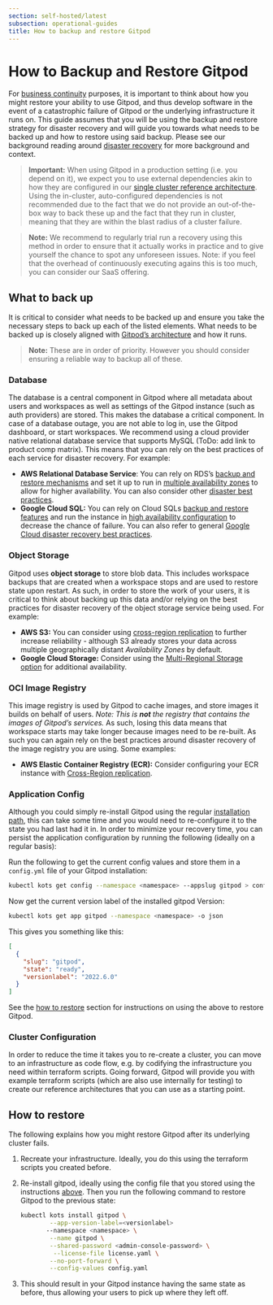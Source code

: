 ```yaml
---
section: self-hosted/latest
subsection: operational-guides
title: How to backup and restore Gitpod
---
```


<script context="module">
  export const prerender = true;
</script>

# How to Backup and Restore Gitpod

For [business continuity](https://en.wikipedia.org/wiki/Business_continuity_planning) purposes, it is important to think about how you might restore your ability to use Gitpod, and thus develop software in the event of a catastrophic failure of Gitpod or the underlying infrastructure it runs on. This guide assumes that you will be using the backup and restore strategy for disaster recovery and will guide you towards what needs to be backed up and how to restore using said backup. Please see our background reading around [disaster recovery](./disaster-recovery) for more background and context.

> **Important:** When using Gitpod in a production setting (i.e. you depend on it), we expect you to use external dependencies akin to how they are configured in our [single cluster reference architecture](./reference-architecture/production-ready-single-cluster). Using the in-cluster, auto-configured dependencies is not recommended due to the fact that we do not provide an out-of-the-box way to back these up and the fact that they run in cluster, meaning that they are within the blast radius of a cluster failure.

> **Note:** We recommend to regularly trial run a recovery using this method in order to ensure that it actually works in practice and to give yourself the chance to spot any unforeseen issues. Note: if you feel that the overhead of continuously executing agains this is too much, you can consider our SaaS offering.

## What to back up

It is critical to consider what needs to be backed up and ensure you take the necessary steps to back up each of the listed elements. What needs to be backed up is closely aligned with [Gitpod’s architecture](./reference-architecture/production-ready-single-cluster#overview) and how it runs.

> **Note:** These are in order of priority. However you should consider ensuring a reliable way to backup all of these.

### Database

The database is a central component in Gitpod where all metadata about users and workspaces as well as settings of the Gitpod instance (such as auth providers) are stored. This makes the database a critical component. In case of a database outage, you are not able to log in, use the Gitpod dashboard, or start workspaces. We recommend using a cloud provider native relational database service that supports MySQL (ToDo: add link to product comp matrix). This means that you can rely on the best practices of each service for disaster recovery. For example:

- **AWS Relational Database Service**: You can rely on RDS’s [backup and restore mechanisms](https://docs.aws.amazon.com/AmazonRDS/latest/UserGuide/CHAP_CommonTasks.BackupRestore.html) and set it up to run in [multiple availability zones](https://docs.aws.amazon.com/AmazonRDS/latest/UserGuide/create-multi-az-db-cluster.html) to allow for higher availability. You can also consider other [disaster best practices](https://medium.com/tensult/amazon-rds-disaster-recovery-8a40dd8350ea).
- **Google Cloud SQL:** You can rely on Cloud SQLs [backup and restore features](https://cloud.google.com/sql/docs/mysql/backup-recovery/backups) and run the instance in [high availability configuration](https://cloud.google.com/sql/docs/mysql/high-availability) to decrease the chance of failure. You can also refer to general [Google Cloud disaster recovery best practices](https://cloud.google.com/architecture/dr-scenarios-planning-guide).

### Object Storage

Gitpod uses **object storage** to store blob data. This includes workspace backups that are created when a workspace stops and are used to restore state upon restart. As such, in order to store the work of your users, it is critical to think about backing up this data and/or relying on the best practices for disaster recovery of the object storage service being used. For example:

- **AWS S3:** You can consider using [cross-region replication](https://docs.aws.amazon.com/AmazonS3/latest/userguide/replication.html) to further increase reliability - although S3 already stores your data across multiple geographically distant _Availability Zones_ by default.
- **Google Cloud Storage:** Consider using the [Multi-Regional Storage option](https://cloud.google.com/storage/docs/storage-classes) for additional availability.

### OCI Image Registry

This image registry is used by Gitpod to cache images, and store images it builds on behalf of users. _Note: This is **not** the registry that contains the images of Gitpod’s services._ As such, losing this data means that workspace starts may take longer because images need to be re-built. As such you can again rely on the best practices around disaster recovery of the image registry you are using. Some examples:

- **AWS Elastic Container Registry (ECR):** Consider configuring your ECR instance with [Cross-Region replication](https://docs.aws.amazon.com/AmazonECR/latest/userguide/replication.html).

### Application Config

Although you could simply re-install Gitpod using the regular [installation path](./getting-started), this can take some time and you would need to re-configure it to the state you had last had it in. In order to minimize your recovery time, you can persist the application configuration by running the following (ideally on a regular basis):

Run the following to get the current config values and store them in a `config.yml` file of your Gitpod installation:

```bash
kubectl kots get config --namespace <namespace> --appslug gitpod > config.yaml
```

Now get the current version label of the installed gitpod Version:

```bash
kubectl kots get app gitpod --namespace <namespace> -o json
```

This gives you something like this:

```json
[
  {
    "slug": "gitpod",
    "state": "ready",
    "versionlabel": "2022.6.0"
  }
]
```

See the [how to restore](backup-restore#how-to-restore) section for instructions on using the above to restore Gitpod.

### Cluster Configuration

In order to reduce the time it takes you to re-create a cluster, you can move to an infrastructure as code flow, e.g. by codifying the infrastructure you need within terraform scripts. Going forward, Gitpod will provide you with example terraform scripts (which are also use internally for testing) to create our reference architectures that you can use as a starting point.

## How to restore

The following explains how you might restore Gitpod after its underlying cluster fails.

1. Recreate your infrastructure. Ideally, you do this using the terraform scripts you created before.
2. Re-install gitpod, ideally using the config file that you stored using the instructions [above](./backup-restore#application-config). Then you run the following command to restore Gitpod to the previous state:

   ```bash
   kubectl kots install gitpod \
           --app-version-label=<versionlabel>
   	      --namespace <namespace> \
           --name gitpod \
           --shared-password <admin-console-password> \
         	--license-file license.yaml \
           --no-port-forward \
           --config-values config.yaml
   ```

3. This should result in your Gitpod instance having the same state as before, thus allowing your users to pick up where they left off.
